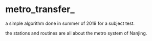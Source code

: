 # metro_transfer_
a simple algorithm done in summer of 2019 for a subject test.

the stations and routines are all about the metro system of Nanjing.
